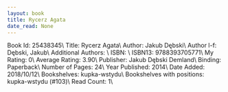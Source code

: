 ```yaml
---
layout: book
title: Rycerz Agata
date_read: None
---
```


Book Id: 25438345\ 
Title: Rycerz Agata\ 
Author: Jakub Dębski\ 
Author l-f: Dębski, Jakub\ 
Additional Authors: \ 
ISBN: \ 
ISBN13: 9788393705771\ 
My Rating: 0\ 
Average Rating: 3.90\ 
Publisher: Jakub Dębski Demland\ 
Binding: Paperback\ 
Number of Pages: 24\ 
Year Published: 2014\ 
Date Added: 2018/10/12\ 
Bookshelves: kupka-wstydu\ 
Bookshelves with positions: kupka-wstydu (#103)\ 
Read Count: 1\ 

